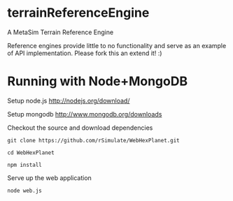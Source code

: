 terrainReferenceEngine
======================

A MetaSim Terrain Reference Engine

Reference engines provide little to no functionality and serve as an example of API implementation.
Please fork this an extend it! :)

Running with Node+MongoDB
=========================

Setup node.js
http://nodejs.org/download/

Setup mongodb
http://www.mongodb.org/downloads

Checkout the source and download dependencies

`git clone https://github.com/rSimulate/WebHexPlanet.git`

`cd WebHexPlanet`

`npm install`

Serve up the web application

`node web.js`
